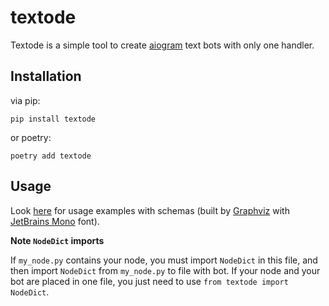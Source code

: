 # textode

Textode is a simple tool to create [aiogram](https://github.com/aiogram/aiogram) text bots with only one handler.

## Installation

via pip:

`pip install textode`

or poetry:

`poetry add textode`

## Usage

Look [here](https://github.com/Masynchin/textode/tree/main/examples)
for usage examples with schemas (built by [Graphviz](https://graphviz.org/)
with [JetBrains Mono](https://www.jetbrains.com/lp/mono/) font).

**Note `NodeDict` imports**

If `my_node.py` contains your node, you must import `NodeDict` in this file, and then import `NodeDict` from `my_node.py` to file with bot. If your node and your bot are placed in one file, you just need to use `from textode import NodeDict`.
